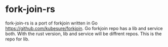 # fork-join-rs
fork-join-rs is a port of forkjoin written in Go https://github.com/kubesure/forkjoin. Go forkjoin repo has a lib and service both. With the rust version, lib and service will be diffrent repos. This is the repo for lib.
